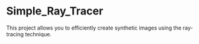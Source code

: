 # Simple_Ray_Tracer
This project allows you to efficiently create synthetic images using the ray-tracing technique.

